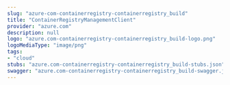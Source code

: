 ```yaml
---
slug: "azure-com-containerregistry-containerregistry_build"
title: "ContainerRegistryManagementClient"
provider: "azure.com"
description: null
logo: "azure.com-containerregistry-containerregistry_build-logo.png"
logoMediaType: "image/png"
tags:
- "cloud"
stubs: "azure.com-containerregistry-containerregistry_build-stubs.json"
swagger: "azure.com-containerregistry-containerregistry_build-swagger.json"
---
```

